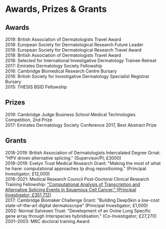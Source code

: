 # Awards, Prizes & Grants

## Awards

2019: British Association of Dermatologists Travel Award <br>
2018: European Society for Dermatological Research Future Leader <br>
2018: European Society for Dermatological Research Travel Award <br>
2018: British Association of Dermatologists Travel Award <br>
2018: Selected for International Investigative Dermatology Trainee Retreat <br>
2017: Emirates Dermatology Society Fellowship <br> 
2016: Cambridge Biomedical Research Centre Bursary <br> 
2016: British Society for Investigative Dermatology Specialist Registrar Bursary <br> 
2015: THESIS BSID Fellowship <br> 

## Prizes

2019: Cambridge Judge Business School Medical Technologies Competition, 2nd Prize <br>
2017: Emirates Dermatology Society Conference 2017, Best Abstract Prize <br>

## Grants

2018-2019: British Association of Dermatologists Intercalated Degree Grnat: "HPV driven alternative splicing." (Supervisor/PI; £3000) <br>
2018–2019: Evelyn Trust Medical Research Grant: "Making the most of what he have: computational approaches tp drug repositioning." (Principal Investigator; £12,000) <br>
2018–2021: Medical Research Council Post-Doctoral Clinical Research Training Fellowship: ["Computational Analysis of Transcription and Alternative Splicing Events in Squamous Cell Cancer." (Principal Investigator; £351,712)](https://gtr.ukri.org/project/0FBDB2E3-C572-4CE9-9F4F-2CEAD58E2210) <br>
2017: Cambridge Biomaker Challenge Grant: "Building DeepSkin a low-cost state-of-the-art digital dermatoscope" (Principal Investigator; £1,000) <br>
2002: Normal Salvesen Trust: "Development of an Ovine Lung Specific gene array through Interspecies hybridisation." (Co-Investigator; £27,270) <br>
2001–2003: MRC doctoral training Award 
